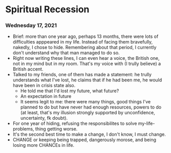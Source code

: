 # Spiritual Recession

### Wednesday 17, 2021

* Brief: more than one year ago, perhaps 13 months, there were lots of difficulties apppeared in my life. Instead of facing them bravefully, nakedly, I chose to hide. Remembering about that period, I currently don't understand why that man managed to do so.
* Right now writing these lines, I can even hear a voice, the British one, not in my mind but in my room. That's my voice with (I trully believe) a British accent.
* Talked to my friends, one of them has made a statement: he trully understands what I've lost, he claims that if he had been me, he would have been in crisis state also.
    * He told me that I'd lost my future, what future?
    * An expectation in future
    * It seems legit to me: there were many things, good things I've planned to do but have never had enough resources, powers to do (at least, that's my illusion strongly supported by unconfidence, uncertainty, fk doubt).
* For one year of hiding, refusing the responsibilites to solve my-life-problems, thing getting worse. 
* It's the second best time to make a change, I don't know, I must change.
* CHANGE or keeping being trapped, dangerously morose, and being losing more CHANCEs in life.